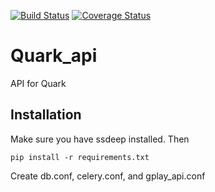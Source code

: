 [![Build Status](https://travis-ci.org/sidra-asa/Quark_api.svg?branch=master)](https://travis-ci.org/sidra-asa/Quark_api.svg?branch=master)
[![Coverage Status](https://coveralls.io/repos/github/sidra-asa/Quark_api/badge.svg?branch=master)](https://coveralls.io/github/sidra-asa/Quark_api?branch=master)

# Quark_api
API for Quark

## Installation

Make sure you have ssdeep installed. Then

  ```  
  pip install -r requirements.txt
  ```
Create db.conf, celery.conf, and gplay_api.conf
